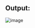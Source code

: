 ## Output:

![image](https://github.com/user-attachments/assets/d536e052-1c87-4b47-86e9-a209905a170f)

